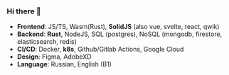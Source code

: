 ### Hi there 👋

- **Frontend**: JS/TS, Wasm(Rust), **SolidJS** (also vue, svelte, react, qwik)
- **Backend**: **Rust**, NodeJS, SQL (postgres), NoSQL (mongodb, firestore, elasticsearch, redis)
- **CI/CD**: Docker, **k8s**, Github/Gitlab Actions, Google Cloud
- **Design**: Figma, AdobeXD
- **Language**: Russian, English (B1)

